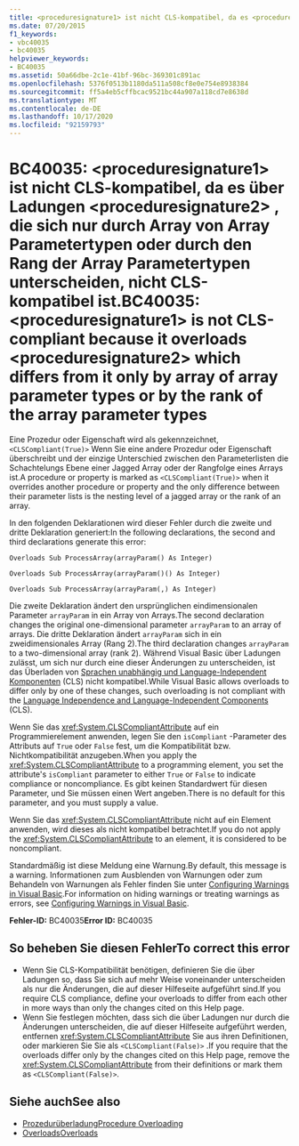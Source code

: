 ```yaml
---
title: <proceduresignature1> ist nicht CLS-kompatibel, da es <proceduresignature2> überlädt, das sich von ihm nur durch ein Array von Arrayparametertypen oder den Rang der Arrayparametertypen unterscheidet.
ms.date: 07/20/2015
f1_keywords:
- vbc40035
- bc40035
helpviewer_keywords:
- BC40035
ms.assetid: 50a66dbe-2c1e-41bf-96bc-369301c891ac
ms.openlocfilehash: 5376f0513b1180da511a508cf8e0e754e8938384
ms.sourcegitcommit: ff5a4eb5cffbcac9521bc44a907a118cd7e8638d
ms.translationtype: MT
ms.contentlocale: de-DE
ms.lasthandoff: 10/17/2020
ms.locfileid: "92159793"
---
```

# <a name="bc40035-proceduresignature1-is-not-cls-compliant-because-it-overloads-proceduresignature2-which-differs-from-it-only-by-array-of-array-parameter-types-or-by-the-rank-of-the-array-parameter-types"></a><span data-ttu-id="57abb-102">BC40035: \<proceduresignature1> ist nicht CLS-kompatibel, da es über Ladungen \<proceduresignature2> , die sich nur durch Array von Array Parametertypen oder durch den Rang der Array Parametertypen unterscheiden, nicht CLS-kompatibel ist.</span><span class="sxs-lookup"><span data-stu-id="57abb-102">BC40035: \<proceduresignature1> is not CLS-compliant because it overloads \<proceduresignature2> which differs from it only by array of array parameter types or by the rank of the array parameter types</span></span>

<span data-ttu-id="57abb-103">Eine Prozedur oder Eigenschaft wird als gekennzeichnet, `<CLSCompliant(True)>` Wenn Sie eine andere Prozedur oder Eigenschaft überschreibt und der einzige Unterschied zwischen den Parameterlisten die Schachtelungs Ebene einer Jagged Array oder der Rangfolge eines Arrays ist.</span><span class="sxs-lookup"><span data-stu-id="57abb-103">A procedure or property is marked as `<CLSCompliant(True)>` when it overrides another procedure or property and the only difference between their parameter lists is the nesting level of a jagged array or the rank of an array.</span></span>

 <span data-ttu-id="57abb-104">In den folgenden Deklarationen wird dieser Fehler durch die zweite und dritte Deklaration generiert:</span><span class="sxs-lookup"><span data-stu-id="57abb-104">In the following declarations, the second and third declarations generate this error:</span></span>

 `Overloads Sub ProcessArray(arrayParam() As Integer)`

 `Overloads Sub ProcessArray(arrayParam()() As Integer)`

 `Overloads Sub ProcessArray(arrayParam(,) As Integer)`

 <span data-ttu-id="57abb-105">Die zweite Deklaration ändert den ursprünglichen eindimensionalen Parameter `arrayParam` in ein Array von Arrays.</span><span class="sxs-lookup"><span data-stu-id="57abb-105">The second declaration changes the original one-dimensional parameter `arrayParam` to an array of arrays.</span></span> <span data-ttu-id="57abb-106">Die dritte Deklaration ändert `arrayParam` sich in ein zweidimensionales Array (Rang 2).</span><span class="sxs-lookup"><span data-stu-id="57abb-106">The third declaration changes `arrayParam` to a two-dimensional array (rank 2).</span></span> <span data-ttu-id="57abb-107">Während Visual Basic über Ladungen zulässt, um sich nur durch eine dieser Änderungen zu unterscheiden, ist das Überladen von [Sprachen unabhängig und Language-Independent Komponenten](../../../standard/language-independence-and-language-independent-components.md) (CLS) nicht kompatibel.</span><span class="sxs-lookup"><span data-stu-id="57abb-107">While Visual Basic allows overloads to differ only by one of these changes, such overloading is not compliant with the [Language Independence and Language-Independent Components](../../../standard/language-independence-and-language-independent-components.md) (CLS).</span></span>

 <span data-ttu-id="57abb-108">Wenn Sie das <xref:System.CLSCompliantAttribute> auf ein Programmierelement anwenden, legen Sie den `isCompliant` -Parameter des Attributs auf `True` oder `False` fest, um die Kompatibilität bzw. Nichtkompatibilität anzugeben.</span><span class="sxs-lookup"><span data-stu-id="57abb-108">When you apply the <xref:System.CLSCompliantAttribute> to a programming element, you set the attribute's `isCompliant` parameter to either `True` or `False` to indicate compliance or noncompliance.</span></span> <span data-ttu-id="57abb-109">Es gibt keinen Standardwert für diesen Parameter, und Sie müssen einen Wert angeben.</span><span class="sxs-lookup"><span data-stu-id="57abb-109">There is no default for this parameter, and you must supply a value.</span></span>

 <span data-ttu-id="57abb-110">Wenn Sie das <xref:System.CLSCompliantAttribute> nicht auf ein Element anwenden, wird dieses als nicht kompatibel betrachtet.</span><span class="sxs-lookup"><span data-stu-id="57abb-110">If you do not apply the <xref:System.CLSCompliantAttribute> to an element, it is considered to be noncompliant.</span></span>

 <span data-ttu-id="57abb-111">Standardmäßig ist diese Meldung eine Warnung.</span><span class="sxs-lookup"><span data-stu-id="57abb-111">By default, this message is a warning.</span></span> <span data-ttu-id="57abb-112">Informationen zum Ausblenden von Warnungen oder zum Behandeln von Warnungen als Fehler finden Sie unter [Configuring Warnings in Visual Basic](/visualstudio/ide/configuring-warnings-in-visual-basic).</span><span class="sxs-lookup"><span data-stu-id="57abb-112">For information on hiding warnings or treating warnings as errors, see [Configuring Warnings in Visual Basic](/visualstudio/ide/configuring-warnings-in-visual-basic).</span></span>

 <span data-ttu-id="57abb-113">**Fehler-ID:** BC40035</span><span class="sxs-lookup"><span data-stu-id="57abb-113">**Error ID:** BC40035</span></span>

## <a name="to-correct-this-error"></a><span data-ttu-id="57abb-114">So beheben Sie diesen Fehler</span><span class="sxs-lookup"><span data-stu-id="57abb-114">To correct this error</span></span>

- <span data-ttu-id="57abb-115">Wenn Sie CLS-Kompatibilität benötigen, definieren Sie die über Ladungen so, dass Sie sich auf mehr Weise voneinander unterscheiden als nur die Änderungen, die auf dieser Hilfeseite aufgeführt sind.</span><span class="sxs-lookup"><span data-stu-id="57abb-115">If you require CLS compliance, define your overloads to differ from each other in more ways than only the changes cited on this Help page.</span></span>
- <span data-ttu-id="57abb-116">Wenn Sie festlegen möchten, dass sich die über Ladungen nur durch die Änderungen unterscheiden, die auf dieser Hilfeseite aufgeführt werden, entfernen <xref:System.CLSCompliantAttribute> Sie aus ihren Definitionen, oder markieren Sie Sie als `<CLSCompliant(False)>` .</span><span class="sxs-lookup"><span data-stu-id="57abb-116">If you require that the overloads differ only by the changes cited on this Help page, remove the <xref:System.CLSCompliantAttribute> from their definitions or mark them as `<CLSCompliant(False)>`.</span></span>

## <a name="see-also"></a><span data-ttu-id="57abb-117">Siehe auch</span><span class="sxs-lookup"><span data-stu-id="57abb-117">See also</span></span>

- [<span data-ttu-id="57abb-118">Prozedurüberladung</span><span class="sxs-lookup"><span data-stu-id="57abb-118">Procedure Overloading</span></span>](../../programming-guide/language-features/procedures/procedure-overloading.md)
- [<span data-ttu-id="57abb-119">Overloads</span><span class="sxs-lookup"><span data-stu-id="57abb-119">Overloads</span></span>](../modifiers/overloads.md)
